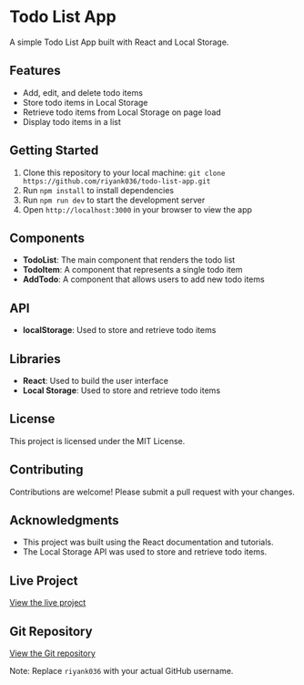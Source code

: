 # Todo List App

A simple Todo List App built with React and Local Storage.

## Features

* Add, edit, and delete todo items
* Store todo items in Local Storage
* Retrieve todo items from Local Storage on page load
* Display todo items in a list

## Getting Started

1. Clone this repository to your local machine: `git clone https://github.com/riyank036/todo-list-app.git`
2. Run `npm install` to install dependencies
3. Run `npm run dev` to start the development server
4. Open `http://localhost:3000` in your browser to view the app

## Components

* **TodoList**: The main component that renders the todo list
* **TodoItem**: A component that represents a single todo item
* **AddTodo**: A component that allows users to add new todo items

## API

* **localStorage**: Used to store and retrieve todo items

## Libraries

* **React**: Used to build the user interface
* **Local Storage**: Used to store and retrieve todo items

## License

This project is licensed under the MIT License.

## Contributing

Contributions are welcome! Please submit a pull request with your changes.

## Acknowledgments

* This project was built using the React documentation and tutorials.
* The Local Storage API was used to store and retrieve todo items.

## Live Project

[View the live project](https://todo-list-app-036.netlify.app/)

## Git Repository

[View the Git repository](https://github.com/riyank036/todo-list-app)

Note: Replace `riyank036` with your actual GitHub username.
